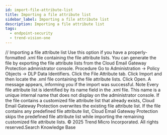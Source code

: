 ```yaml
---
id: import-file-attribute-list
title: Importing a file attribute list
sidebar_label: Importing a file attribute list
description: Importing a file attribute list
tags:
  - endpoint-security
  - trend-vision-one
---
```


/*<![CDATA[*/ $('#title').html($('meta[name=map-description]').attr('content')); /*]]>*/ Importing a file attribute list Use this option if you have a properly-formatted .xml file containing the file attribute lists. You can generate the file by exporting the file attribute lists from the Cloud Email Gateway Protection administrator console. Procedure Go to Administration → Policy Objects → DLP Data Identifiers. Click the File Attribute tab. Click Import and then locate the .xml file containing the file attribute lists. Click Open. A message appears, informing you if the import was successful. Note Every file attribute list is identified by its name field in the .xml file. This name is a unique internal name that does not display on the administrator console. If the file contains a customized file attribute list that already exists, Cloud Email Gateway Protection overwrites the existing file attribute list. If the file contains any predefined file attribute list, Cloud Email Gateway Protection skips the predefined file attribute list while importing the remaining customized file attribute lists. © 2025 Trend Micro Incorporated. All rights reserved.Search Knowledge Base